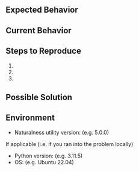 <!--- This template is to report a problem/issue/bug. To request a feature (i.e. a new functionality), use the feature_request template! -->

<!--- Provide a general summary of the issue in the Title above -->
<!--- Where helpful, include code, logs, stack traces or visuals (images/videos) to this issue -->

## Expected Behavior
<!--- Tell us what should happen? What are you trying to accomplish? -->

## Current Behavior
<!--- Tell us what happens instead of the expected behavior -->

## Steps to Reproduce
<!--- State the *exact* steps you take to reproduce the same error again and again. -->
<!--- Try to make the example as simple as possible i.e. remove steps you think are not related to the problem, use the simplest input possible and try if you can still reproduce it.-->

1.
2.
3.

## Possible Solution
<!--- Not obligatory, but suggest a fix/reason for the bug if you already investigated -->

## Environment

- Naturalness utility version: (e.g. 5.0.0)

If applicable (i.e. if you ran into the problem locally)
- Python version: (e.g. 3.11.5)
- OS: (e.g. Ubuntu 22.04)
